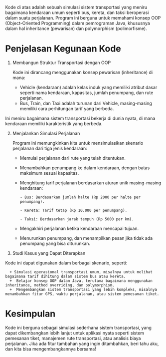 Kode di atas adalah sebuah simulasi sistem transportasi yang meniru bagaimana kendaraan umum seperti bus, kereta, dan taksi beroperasi dalam suatu perjalanan. Program ini berguna untuk memahami konsep OOP (Object-Oriented Programming) dalam pemrograman Java, khususnya dalam hal inheritance (pewarisan) dan polymorphism (polimorfisme).

# **Penjelasan Kegunaan Kode**
1. Membangun Struktur Transportasi dengan OOP
   
    Kode ini dirancang menggunakan konsep pewarisan (inheritance) di mana:
      + Vehicle (kendaraan) adalah kelas induk yang memiliki atribut dasar seperti nama kendaraan, kapasitas, jumlah penumpang, dan rute perjalanan.
      + Bus, Train, dan Taxi adalah turunan dari Vehicle, masing-masing memiliki cara perhitungan tarif yang berbeda.

Ini meniru bagaimana sistem transportasi bekerja di dunia nyata, di mana kendaraan memiliki karakteristik yang berbeda.

2. Menjalankan Simulasi Perjalanan
   
    Program ini memungkinkan kita untuk mensimulasikan skenario perjalanan dari tiga jenis kendaraan:

      + Memulai perjalanan dari rute yang telah ditentukan.
      + Menambahkan penumpang ke dalam kendaraan, dengan batas maksimum sesuai kapasitas.
      + Menghitung tarif perjalanan berdasarkan aturan unik masing-masing kendaraan:
        
            - Bus: Berdasarkan jumlah halte (Rp 2000 per halte per penumpang).
        
            - Kereta: Tarif tetap (Rp 10.000 per penumpang).
        
            - Taksi: Berdasarkan jarak tempuh (Rp 5000 per km).
        
      + Mengakhiri perjalanan ketika kendaraan mencapai tujuan.
      +  Menurunkan penumpang, dan menampilkan pesan jika tidak ada penumpang yang bisa diturunkan.

4. Studi Kasus yang Dapat Diterapkan
   
Kode ini dapat digunakan dalam berbagai skenario, seperti:

      + Simulasi operasional transportasi umum, misalnya untuk melihat bagaimana tarif dihitung dalam sistem bus atau kereta.
      +  Belajar konsep OOP dalam Java, terutama bagaimana menggunakan inheritance, method overriding, dan polymorphism.
      +  Mengembangkan sistem transportasi yang lebih kompleks, misalnya menambahkan fitur GPS, waktu perjalanan, atau sistem pemesanan tiket.

# **Kesimpulan**
Kode ini berguna sebagai simulasi sederhana sistem transportasi, yang dapat dikembangkan lebih lanjut untuk aplikasi nyata seperti sistem pemesanan tiket, manajemen rute transportasi, atau analisis biaya perjalanan. Jika ada fitur tambahan yang ingin ditambahkan, beri tahu aku, dan kita bisa mengembangkannya bersama!








